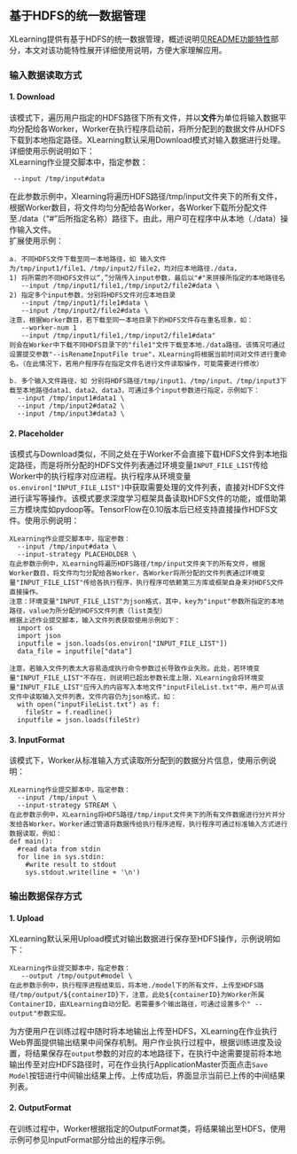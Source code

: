 ## 基于HDFS的统一数据管理

XLearning提供有基于HDFS的统一数据管理，概述说明见[README功能特性](../README_CN.md)部分，本文对该功能特性展开详细使用说明，方便大家理解应用。  

### 输入数据读取方式
#### 1. Download
该模式下，遍历用户指定的HDFS路径下所有文件，并以**文件**为单位将输入数据平均分配给各Worker，Worker在执行程序启动前，将所分配到的数据文件从HDFS下载到本地指定路径。XLearning默认采用Download模式对输入数据进行处理。详细使用示例说明如下：  
XLearning作业提交脚本中，指定参数：  
    
     --input /tmp/input#data
     
在此参数示例中，Xlearning将遍历HDFS路径/tmp/input文件夹下的所有文件，根据Worker数目，将文件均匀分配给各Worker，各Worker下载所分配文件至./data（“#”后所指定名称）路径下。由此，用户可在程序中从本地（./data）操作输入文件。  
扩展使用示例：   

    a. 不同HDFS文件下载至同一本地路径，如 输入文件为/tmp/input1/file1、/tmp/input2/file2，均对应本地路径./data，  
    1) 将所需的不同HDFS文件以“,”分隔传入input参数，最后以"#"来拼接所指定的本地路径名  
       --input /tmp/input1/file1,/tmp/input2/file2#data \  
    2) 指定多个input参数，分别将HDFS文件对应本地目录  
       --input /tmp/input1/file1#data \  
       --input /tmp/input2/file2#data \  
    注意，根据Worker数目，若下载至同一本地目录下的HDFS文件存在重名现象，如：  
       --worker-num 1   
       --input /tmp/input1/file1,/tmp/input2/file1#data"  
    则会在Worker中下载不同HDFS目录下的"file1"文件下载至本地./data路径。该情况可通过设置提交参数"--isRenameInputFile true"，XLearning将根据当前时间对文件进行重命名。（在此情况下，若用户程序存在指定文件名进行文件读取操作，可能需要进行修改）  
       
    b. 多个输入文件路径，如 分别将HDFS路径/tmp/input1、/tmp/input、/tmp/input3下载至本地路径data1、data2、data3，可通过多个input参数进行指定，示例如下：  
      --input /tmp/input1#data1 \  
      --input /tmp/input2#data2 \  
      --input /tmp/input3#data3 \  

#### 2. Placeholder
该模式与Download类似，不同之处在于Worker不会直接下载HDFS文件到本地指定路径，而是将所分配的HDFS文件列表通过环境变量`INPUT_FILE_LIST`传给Worker中的执行程序对应进程。执行程序从环境变量`os.environ["INPUT_FILE_LIST"]`中获取需要处理的文件列表，直接对HDFS文件进行读写等操作。该模式要求深度学习框架具备读取HDFS文件的功能，或借助第三方模块库如pydoop等。TensorFlow在0.10版本后已经支持直接操作HDFS文件。使用示例说明：  

    XLearning作业提交脚本中，指定参数：  
      --input /tmp/input#data \  
      --input-strategy PLACEHOLDER \  
    在此参数示例中，XLearning将遍历HDFS路径/tmp/input文件夹下的所有文件，根据Worker数目，将文件均匀分配给各Worker，各Worker将所分配的文件列表通过环境变量"INPUT_FILE_LIST"传给各执行程序，执行程序可依赖第三方库或框架自身来对HDFS文件直接操作。  
    注意：环境变量"INPUT_FILE_LIST"为json格式，其中，key为"input"参数所指定的本地路径，value为所分配的HDFS文件列表（list类型）  
    根据上述作业提交脚本，输入文件列表获取使用示例如下：   
      import os  
      import json  
      inputfile = json.loads(os.environ["INPUT_FILE_LIST"])  
      data_file = inputfile["data"]  
      
    注意，若输入文件列表太大容易造成执行命令参数过长导致作业失败。此处，若环境变量"INPUT_FILE_LIST"不存在，则说明已超出参数长度上限，XLearning会将环境变量"INPUT_FILE_LIST"应传入的内容写入本地文件"inputFileList.txt"中，用户可从该文件中读取输入文件列表，文件内容仍为json格式，如：  
      with open("inputFileList.txt") as f:  
        fileStr = f.readline()  
      inputfile = json.loads(fileStr)  

#### 3. InputFormat
该模式下，Worker从标准输入方式读取所分配到的数据分片信息，使用示例说明：  

    XLearning作业提交脚本中，指定参数：  
      --input /tmp/input \  
      --input-strategy STREAM \  
    在此参数示例中，XLearning将HDFS路径/tmp/input文件夹下的所有文件数据进行分片并分发给各Worker。Worker通过管道将数据传给执行程序进程，执行程序可通过标准输入方式进行数据读取，例如： 
    def main():  
      #read data from stdin  
      for line in sys.stdin:  
        #write result to stdout  
        sys.stdout.write(line + '\n')  
    

### 输出数据保存方式
#### 1. Upload
XLearning默认采用Upload模式对输出数据进行保存至HDFS操作，示例说明如下：  

    XLearning作业提交脚本中，指定参数：
       --output /tmp/output#model \
    在此参数示例中，执行程序进程结束后，将本地./model下的所有文件，上传至HDFS路径/tmp/output/${containerID}下，注意，此处${containerID}为Worker所属ContainerID，由XLearning自动分配。若需要多个输出路径，可通过设置多个" --output"参数实现。

为方便用户在训练过程中随时将本地输出上传至HDFS，XLearning在作业执行Web界面提供输出结果中间保存机制。用户作业执行过程中，根据训练进度及设置，将结果保存在`output`参数的对应的本地路径下，在执行中途需要提前将本地输出传至对应HDFS路径时，可在作业执行ApplicationMaster页面点击`Save Model`按钮进行中间输出结果上传。上传成功后，界面显示当前已上传的中间结果列表。  

#### 2. OutputFormat
在训练过程中，Worker根据指定的OutputFormat类，将结果输出至HDFS，使用示例可参见InputFormat部分给出的程序示例。  

